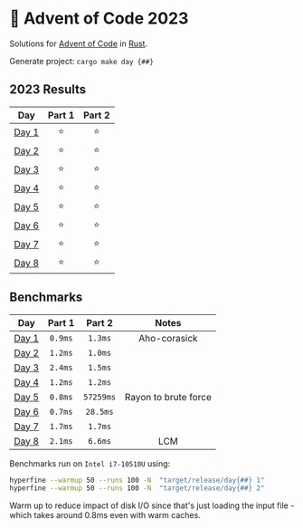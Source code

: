 # 🎄 Advent of Code 2023

Solutions for [Advent of Code](https://adventofcode.com/) in [Rust](https://www.rust-lang.org/).

Generate project: `cargo make day {##}`

<!--- advent_readme_stars table --->
## 2023 Results

| Day | Part 1 | Part 2 |
| :---: | :---: | :---: |
| [Day 1](https://adventofcode.com/2023/day/1) | ⭐ | ⭐ |
| [Day 2](https://adventofcode.com/2023/day/2) | ⭐ | ⭐ |
| [Day 3](https://adventofcode.com/2023/day/3) | ⭐ | ⭐ |
| [Day 4](https://adventofcode.com/2023/day/4) | ⭐ | ⭐ |
| [Day 5](https://adventofcode.com/2023/day/5) | ⭐ | ⭐ |
| [Day 6](https://adventofcode.com/2023/day/6) | ⭐ | ⭐ |
| [Day 7](https://adventofcode.com/2023/day/7) | ⭐ | ⭐ |
| [Day 8](https://adventofcode.com/2023/day/8) | ⭐ | ⭐ |
<!--- advent_readme_stars table --->

<!--- benchmarking table --->
## Benchmarks

| Day | Part 1 | Part 2 | Notes |
| :---: | :---: | :---:  | :---: |
| [Day 1](./day01/src/main.rs) | `0.9ms` | `1.3ms` | Aho-corasick |
| [Day 2](./day02/src/main.rs) | `1.2ms` | `1.0ms` ||
| [Day 3](./day03/src/main.rs) | `2.4ms` | `1.5ms` ||
| [Day 4](./day04/src/main.rs) | `1.2ms` | `1.2ms` ||
| [Day 5](./day05/src/main.rs) | `0.8ms` | `57259ms` |Rayon to brute force|
| [Day 6](./day06/src/main.rs) | `0.7ms` | `28.5ms` ||
| [Day 7](./day07/src/main.rs) | `1.7ms` | `1.7ms` ||
| [Day 8](./day08/src/main.rs) | `2.1ms` | `6.6ms` |LCM|

<!--- benchmarking table --->

Benchmarks run on `Intel i7-10510U` using:
 ```bash
 hyperfine --warmup 50 --runs 100 -N  "target/release/day{##} 1"
 hyperfine --warmup 50 --runs 100 -N  "target/release/day{##} 2"
 ```
Warm up to reduce impact of disk I/O since that's just loading the input file - which takes around 0.8ms even with warm caches.
